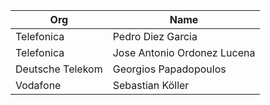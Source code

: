 | Org                    | Name                                                |
| -----------------------| ----------------------------------------------------|
| Telefonica             | Pedro Diez Garcia                                   |
| Telefonica             | Jose Antonio Ordonez Lucena                         |
| Deutsche Telekom       | Georgios Papadopoulos                               |
| Vodafone               | Sebastian Köller                                    |

